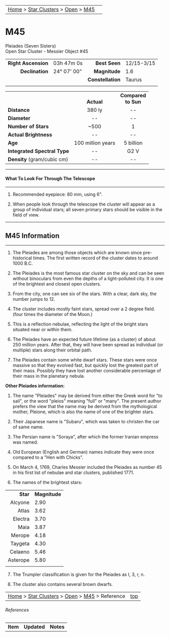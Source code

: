 <script src="/js/whatsup.js"></script>
<script type="text/javascript">
	var objectName ="M45"
	var objectDesc ="Pleiades (Seven Sisters)<br/>Open Star Cluster<br/>in the Constellation<br/>Taurus"
	var objectImage="m45.jpg"
</script>

|    |    |
|:---|---:|
|[Home](/notes/#object-notes) > [Star Clusters](/notes/#star-clusters) > [Open](../!open-cluster-info) > [M45](#m45)|<div id=whatsup></div> |

# M45
Pleiades (Seven Sisters)<br/>
Open Star Cluster - Messier Object #45

|   |   |   |   |
|--:|:--|--:|:--|
|**Right Ascension**|03h 47m 0s|**Best Seen**|12/15-3/15|
|**Declination**|24&deg; 07' 00"|**Magnitude**|1.6|
|   |   |**Constellation**|Taurus|
|   |   |   |   |

|   |   |   |
|---|:---:|:---:|
|   | <br/>**Actual**| **Compared<br/>to Sun** |
|**Distance** | 380 ly | -- |
|**Diameter** | -- | -- |
|**Number of Stars**| ~500 | 1 |
|**Actual Brightness**| -- | -- |
|**Age** | 100 million years | 5 billion  |
|**Integrated Spectral Type** | -- | G2 V |
|**Density** (gram/cubic cm) | -- | -- |

---
#### What To Look For Through The Telescope
---

1.	Recommended eyepiece: 80 mm, using 6".

1.	When people look through the telescope the cluster will appear as a group of individual stars; all seven primary stars should be visible in the field of view.

---
## M45 Information
---

1.	The Pleiades are among those objects which are known since pre-historical times.  The first written record of the cluster dates to around 1000 B.C.

1.	The Pleiades is the most famous star cluster on the sky and can be seen without binoculars from even the depths of a light-polluted city.   It is one of the brightest and closest open clusters.

1.	From the city, one can see six of the stars.  With a clear, dark sky, the number jumps to 12.

1.	The cluster includes mostly faint stars, spread over a 2 degree field. (four times the diameter of the Moon.)

1.	This is a reflection nebulae, reflecting the light of the bright stars situated near or within them.

1.	The Pleiades have an expected future lifetime (as a cluster) of about 250 million years.  After that, they will have been spread as individual (or multiple) stars along their orbital path.

1.	The Pleiades contain some white dwarf stars.  These stars were once massive so that they evolved fast, but quickly lost the greatest part of their mass. Possibly they have lost another considerable percentage of their mass in the planetary nebula.

**Other Pleiades information:**

1.	The name "Pleiades" may be derived from either the Greek word for "to sail", or the word "pleios" meaning "full" or "many". The present author prefers the view that the name may be derived from the mythological mother, Pleione, which is also the name of one of the brighter stars.

2.	Their Japanese name is "Subaru", which was taken to christen the car of same name. 

3.	The Persian name is "Soraya", after which the former Iranian empress was named.

4.	Old European (English and German) names indicate they were once compared to a "Hen with Chicks".

5.	On March 4, 1769, Charles Messier included the Pleiades as number 45 in his first list of nebulae and star clusters, published 1771.

6.	The names of the brightest stars:

|         |      |
|--------:|:-----|
|**Star** |**Magnitude**|
| Alcyone | 2.90 |
| Atlas   | 3.62 |
| Electra | 3.70 |
| Maia    | 3.87 |
| Merope  | 4.18 |
| Taygeta | 4.30 |
| Celaeno | 5.46 |
| Asterope| 5.80 |
|         |      |

7.	The Trumpler classification is given for the Pleiades as I, 3, r, n.

8.	The cluster also contains several brown dwarfs.


|    |    |
|:---|---:|
|[Home](/notes/#object-notes) > [Star Clusters](/notes/#star-clusters) > [Open](../!open-cluster-info) > [M45](#m45) > Reference | [top](#m45) |

###### References

|   |   |   |
|---|---|---|
|**Item**|**Updated**|**Notes**| 

